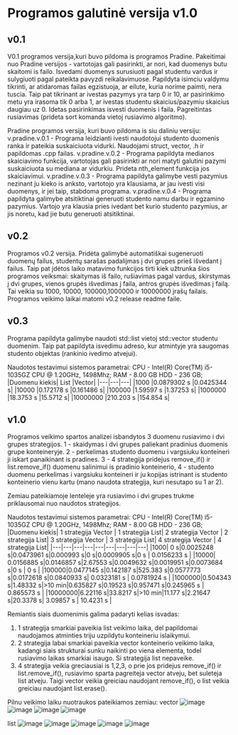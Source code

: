 # Programos galutinė versija v1.0

## v0.1
V0.1 programos versija,kuri buvo pildoma is programos Pradine. Pakeitimai nuo Pradine versijos - vartotojas gali pasirinkti, ar nori, kad duomenys butu skaitomi is failo. Isvedami duomenys surusiuoti pagal studentu vardus ir sulygiuoti pagal pateikta pavyzdi reikalavimuose. Papildyta isimciu valdymu tikrinti, ar atidaromas failas egzistuoja, ar eilute, kuria norime paimti, nera tuscia. Taip pat tikrinant ar ivestas pazymys yra tarp 0 ir 10, ar pasirinkimo metu yra irasoma tik 0 arba 1, ar ivestas studentu skaicius/pazymiu skaicius daugiau uz 0. Idetas pasirinkimas isvesti duomenis i faila. Pagreitintas rusiavimas (prideta sort komanda vietoj rusiavimo algoritmo).

Pradine programos versija, kuri buvo pildoma is siu daliniu versiju: v.pradine.v.0.1 - Programa leidzianti ivesti naudotojui studento duomenis ranka ir pateikia suskaiciuota vidurki. Naudojami struct, vector, .h ir papildomas .cpp failas. v.pradine.v.0.2 - Programa papildyta medianos skaiciavimo funkcija, vartotojas gali pasirinkti ar nori matyti galutini pazymi suskaiciuota su mediana ar vidurkiu. Prideta nth_element funkcija jos skaiciavimui. v.pradine.v.0.3 - Programa papildyta galimybe vesti pazymius nezinant ju kieko is anksto, vartotojo yra klausiama, ar jau ivesti visi duomenys, ir jei taip, stabdoma programa. v.pradine.v.0.4 - Programa papildyta galimybe atsitiktinai generuoti studento namu darbu ir egzamino pazymius. Vartojo yra klausia pries ivedant bet kurio studento pazymius, ar jis noretu, kad jie butu generuoti atsitiktinai.

## v0.2
Programos v0.2 versija. Pridėta galimybė automatiškai sugeneruoti duomenų failus, studentų sarašas padalijmas į dvi grupes prieš išvedant į failus. Taip pat įdėtos laiko matavimo funkcijos tirti kiek užtrunka šios programos veiksmai: skaitymas iš failo, rušiavimas pagal vardus, skirstymas į dvi grupes, vienos grupės išvedimas į faila, antros grupės išvedimas į failą. Tai veikia su 1000, 10000, 100000,1000000 ir 10000000 įrašų failais. Programos veikimo laikai matomi v0.2 release readme faile.

## v0.3
Programa papildyta galimybe naudoti std::list vietoj std::vector studentu duomenim. Taip pat papildyta isvedimu adreso, kur atmintyje yra saugomas studento objektas (rankinio ivedimo atvejui).

Naudotos testavimui sistemos parametrai: CPU - Intel(R) Core(TM) i5-1035GZ CPU @ 1.20GHz, 1498Mhz; RAM - 8.00 GB HDD - 236 GB;
|Duomenu kiekis|	List	|Vector|
|---|---|---|
|1000	|0.0879302 s	|0.0425344 s|
|10000	|0.172178 s	|0.161486 s|
|100000	|1.59597 s	|1.37253 s|
|1000000	|18.3753 s	|15.5712 s|
|10000000	|210.203 s	|154.854 s|

## v1.0
Programos veikimo spartos analizei isbandytos 3 duomenu rusiavimo i dvi grupes strategijos. 1 - skaidymas i dvi grupes paliekant pradinius duomenis grupe konteineryje. 2 - perkelimas studento duomenu i vargsiuku konteineri ji iskart panaikinant is pradines. 3 - 4 strategija pridejus remove_if() ir list.remove_if() duomenu salinimui is pradinio konteinerio, 4 - studento duomenu perkelimas i vargsiuku konteineri ir ju kopijas istrinant is studento konteinerio vienu kartu (mano naudota strategija, kuri nesutapo su 1 ar 2).

Zemiau pateikiamoje lenteleje yra rusiavimo i dvi grupes trukme priklausomai nuo naudotos strategijos. 

Naudotos testavimui sistemos parametrai: CPU - Intel(R) Core(TM) i5-1035GZ CPU @ 1.20GHz, 1498Mhz; RAM - 8.00 GB HDD - 236 GB;
|Duomenu kiekis|	1 strategija Vector	| 1 strategija List|	2 strategija Vector	| 2 strategija List|	3 strategija Vector	| 3 strategija List| 4 strategija Vector | 4 strategija List|
|---|---|---|---|---|---|---|---|---|
|1000| 0 s|0.0025248 s|0.0473961 s|0.000993 s|0 s|0.0009905 s|0 s | 0.0156233 s |
|10000| 0.0156885 s|0.0146857 s|2.67553 s|0.0049632 s|0.0019951 s|0.0073684 s|0 s | 0  s |
|100000|0.0477145 s|0.142187 s|525.383 s|0.0577773 s|0.0172618 s|0.0840933 s| 0.0323181 s | 0.0781924 s |
|1000000|0.504343 s|1.48332 s|>10 min|0.635827 s|0.19523 s|0.957471 s|0.245965 s | 0.865573 s |
|10000000|6.22116 s|33.8217 s|>10 min|11.177 s|2.21647 s|20.3378 s| 3.09857 s | 10.4231 s |

Remiantis siais duomenimis galima padaryti kelias isvadas:
1. 1 strategija smarkiai paveikia list veikimo laika, del papildomai naudojamos atminties triju uzpildytu konteineriu islaikymui.
2. 2 strategija labai smarkiai paveikia vector konteinerio veikimo laika, kadangi siais strukturai sunku naikinti po viena elementa, todel rusiavimo laikas smarkiai isaugo. Si strategija list nepaveike.
3. 4 strategija veikia greciausiai is 1,2,3, o prie jos pridejus remove_if() ir list.remove_if(), rusiavimo sparta pagreiteja vector atveju, bet suleteja list atveju. Taigi vector veikia greiciau naudojant remove_if(), o list veikia greiciau naudojant list.erase().

Pilnu veikimo laiku nuotraukos pateikiamos zemiau:
vector
![image](https://github.com/MartynasTap/Objektinis/assets/145481815/2371c4c2-db21-46a8-8f71-57d174415374)
![image](https://github.com/MartynasTap/Objektinis/assets/145481815/456305c5-651f-4089-aefc-86443e45b5a5)
![image](https://github.com/MartynasTap/Objektinis/assets/145481815/c039221d-8fce-4d6f-9154-812f7763896c)
![image](https://github.com/MartynasTap/Objektinis/assets/145481815/f88f1bdf-9500-44e7-8c23-c72e6c2f0844)

list
![image](https://github.com/MartynasTap/Objektinis/assets/145481815/f78d974c-1d1a-4ef6-9780-b5cdf5ec8af0)
![image](https://github.com/MartynasTap/Objektinis/assets/145481815/2bff0815-fe00-4254-8b1f-3ebe1adaba48)
![image](https://github.com/MartynasTap/Objektinis/assets/145481815/bbeaff25-c2c9-4d5d-986e-750bd86d0e3c)
![image](https://github.com/MartynasTap/Objektinis/assets/145481815/367d982e-d72c-417d-87cd-bb9a83189937)
![image](https://github.com/MartynasTap/Objektinis/assets/145481815/421a0e60-a3c6-4fcd-9ca3-b6031c4f3f83)

